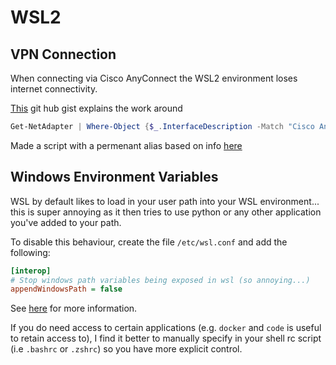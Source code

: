 # WSL2

## VPN Connection

When connecting via Cisco AnyConnect the WSL2 environment loses internet connectivity.

[This](https://gist.github.com/machuu/7663aa653828d81efbc2aaad6e3b1431) git hub gist explains the work around

```powershell
Get-NetAdapter | Where-Object {$_.InterfaceDescription -Match "Cisco AnyConnect"} | Set-NetIPInterface -InterfaceMetric 6000
```

Made a script with a permenant alias based on info [here](https://stackoverflow.com/questions/24914589/how-to-create-permanent-powershell-aliases)

## Windows Environment Variables

WSL by default likes to load in your user path into your WSL environment... this is super annoying as it then tries to use python or any other application you've added to your path.

To disable this behaviour, create the file `/etc/wsl.conf` and add the following:

```ini
[interop]
# Stop windows path variables being exposed in wsl (so annoying...)
appendWindowsPath = false
```

See [here](https://devblogs.microsoft.com/commandline/automatically-configuring-wsl/) for more information.

If you do need access to certain applications (e.g. `docker` and `code` is useful to retain access to), I find it better to manually specify in your shell rc script (i.e `.bashrc` or `.zshrc`) so you have more explicit control.